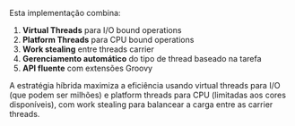 Esta implementação combina:

1. **Virtual Threads** para I/O bound operations
2. **Platform Threads** para CPU bound operations
3. **Work stealing** entre threads carrier
4. **Gerenciamento automático** do tipo de thread baseado na tarefa
5. **API fluente** com extensões Groovy

A estratégia híbrida maximiza a eficiência usando virtual threads para I/O (que podem ser milhões) e platform threads para CPU (limitadas aos cores disponíveis), com work stealing para balancear a carga entre as carrier threads.
